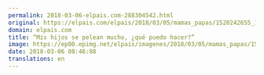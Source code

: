 ```yaml
---
permalink: 2018-03-06-elpais.com-288304542.html
original: https://elpais.com/elpais/2018/03/05/mamas_papas/1520242655_122510.html#?ref=rss&format=simple&link=link
domain: elpais.com
title: “Mis hijos se pelean mucho, ¿qué puedo hacer?”
image: https://ep00.epimg.net/elpais/imagenes/2018/03/05/mamas_papas/1520242655_122510_1520243409_rrss_normal.jpg
date: 2018-03-06 08:46:08
translations: en
---
```


